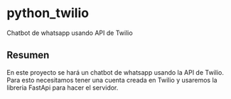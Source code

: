 # python_twilio
Chatbot de whatsapp usando API de Twilio


## Resumen

En este proyecto se hará un chatbot de whatsapp usando la API de Twilio.
Para esto necesitamos tener una cuenta creada en Twilio y usaremos la libreria FastApi para hacer el servidor.
